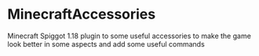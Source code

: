 # MinecraftAccessories
Minecraft Spiggot 1.18 plugin to some useful accessories to make the game look better in some aspects and add some useful commands
